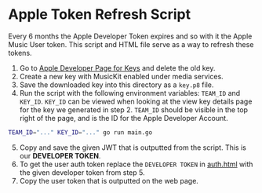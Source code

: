 # Apple Token Refresh Script

Every 6 months the Apple Developer Token expires and so with it the Apple Music User token. This script and HTML file serve as a way to refresh these tokens.

1. Go to [Apple Developer Page for Keys](https://developer.apple.com/account/resources/authkeys/list) and delete the old key.
2. Create a new key with MusicKit enabled under media services.
3. Save the downloaded key into this directory as a `key.p8` file.
4. Run the script with the following environment variables: `TEAM_ID` and `KEY_ID`. `KEY_ID` can be viewed when looking at the view key details page for the key we generated in step 2. `TEAM_ID` should be visible in the top right of the page, and is the ID for the Apple Developer Account.

```bash
TEAM_ID="..." KEY_ID="..." go run main.go
```

5. Copy and save the given JWT that is outputted from the script. This is our **DEVELOPER TOKEN**.
6. To get the user auth token replace the `DEVELOPER TOKEN` in [auth.html](./auth.html) with the given developer token from step 5.
7. Copy the user token that is outputted on the web page.
